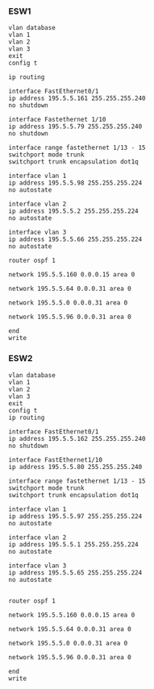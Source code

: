 ### ESW1

    vlan database
    vlan 1
    vlan 2
    vlan 3
    exit
    config t

    ip routing

    interface FastEthernet0/1
    ip address 195.5.5.161 255.255.255.240
    no shutdown

    interface Fastethernet 1/10
    ip address 195.5.5.79 255.255.255.240
    no shutdown

    interface range fastethernet 1/13 - 15
    switchport mode trunk
    switchport trunk encapsulation dot1q

    interface vlan 1
    ip address 195.5.5.98 255.255.255.224
    no autostate

    interface vlan 2 
    ip address 195.5.5.2 255.255.255.224
    no autostate

    interface vlan 3
    ip address 195.5.5.66 255.255.255.224
    no autostate

    router ospf 1

    network 195.5.5.160 0.0.0.15 area 0

    network 195.5.5.64 0.0.0.31 area 0

    network 195.5.5.0 0.0.0.31 area 0

    network 195.5.5.96 0.0.0.31 area 0

    end
    write

### ESW2 

    vlan database
    vlan 1
    vlan 2
    vlan 3
    exit
    config t
    ip routing

    interface FastEthernet0/1
    ip address 195.5.5.162 255.255.255.240
    no shutdown

    interface FastEthernet1/10
    ip address 195.5.5.80 255.255.255.240

    interface range fastethernet 1/13 - 15
    switchport mode trunk
    switchport trunk encapsulation dot1q

    interface vlan 1
    ip address 195.5.5.97 255.255.255.224
    no autostate

    interface vlan 2 
    ip address 195.5.5.1 255.255.255.224
    no autostate

    interface vlan 3
    ip address 195.5.5.65 255.255.255.224
    no autostate

    
    router ospf 1

    network 195.5.5.160 0.0.0.15 area 0

    network 195.5.5.64 0.0.0.31 area 0

    network 195.5.5.0 0.0.0.31 area 0

    network 195.5.5.96 0.0.0.31 area 0

    end 
    write


